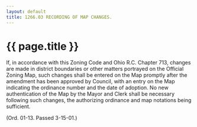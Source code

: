 ```yaml
---
layout: default 
title: 1266.03 RECORDING OF MAP CHANGES.
---
```


{{ page.title }}
================

If, in accordance with this Zoning Code and Ohio R.C. Chapter 713,
changes are made in district boundaries or other matters portrayed on
the Official Zoning Map, such changes shall be entered on the Map
promptly after the amendment has been approved by Council, with an entry
on the Map indicating the ordinance number and the date of adoption. No
new authentication of the Map by the Mayor and Clerk shall be necessary
following such changes, the authorizing ordinance and map notations
being sufficient.

(Ord. 01-13. Passed 3-15-01.)
